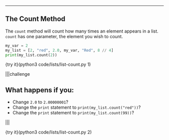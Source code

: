 ---

## The Count Method

The `count` method will count how many times an element appears in a list. `count` has one parameter, the element you wish to count.

```python
my_var = 2
my_list = [2, "red", 2.0, my_var, "Red", 8 // 4]
print(my_list.count(2))
```

{try it}(python3 code/lists/list-count.py 1)

|||challenge
## What happens if you:
* Change `2.0` to `2.00000001`?
* Change the `print` statement to `print(my_list.count("red"))`?
* Change the `print` statement to `print(my_list.count(99))`?

|||

{try it}(python3 code/lists/list-count.py 2)
